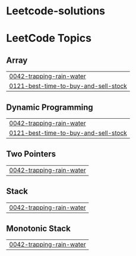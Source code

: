 # Leetcode-solutions
<!---LeetCode Topics Start-->
# LeetCode Topics
## Array
|  |
| ------- |
| [0042-trapping-rain-water](https://github.com/Mahigarg12/Leetcode-solutions/tree/master/0042-trapping-rain-water) |
| [0121-best-time-to-buy-and-sell-stock](https://github.com/Mahigarg12/Leetcode-solutions/tree/master/0121-best-time-to-buy-and-sell-stock) |
## Dynamic Programming
|  |
| ------- |
| [0042-trapping-rain-water](https://github.com/Mahigarg12/Leetcode-solutions/tree/master/0042-trapping-rain-water) |
| [0121-best-time-to-buy-and-sell-stock](https://github.com/Mahigarg12/Leetcode-solutions/tree/master/0121-best-time-to-buy-and-sell-stock) |
## Two Pointers
|  |
| ------- |
| [0042-trapping-rain-water](https://github.com/Mahigarg12/Leetcode-solutions/tree/master/0042-trapping-rain-water) |
## Stack
|  |
| ------- |
| [0042-trapping-rain-water](https://github.com/Mahigarg12/Leetcode-solutions/tree/master/0042-trapping-rain-water) |
## Monotonic Stack
|  |
| ------- |
| [0042-trapping-rain-water](https://github.com/Mahigarg12/Leetcode-solutions/tree/master/0042-trapping-rain-water) |
<!---LeetCode Topics End-->